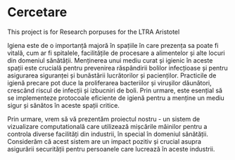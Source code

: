 # Cercetare
This project is for Research porpuses for the LTRA Aristotel

Igiena este de o importanță majoră în spațiile în care prezența sa poate fi vitală, cum ar fi spitalele, facilitățile de procesare a alimentelor și alte locuri din domeniul sănătății. Menținerea unui mediu curat și igienic în aceste spații este crucială pentru prevenirea răspândirii bolilor infecțioase și pentru asigurarea siguranței și bunăstării lucrătorilor și pacienților. Practicile de igienă precare pot duce la proliferarea bacteriilor și virușilor dăunători, crescând riscul de infecții și izbucniri de boli. Prin urmare, este esențial să se implementeze protocoale eficiente de igienă pentru a menține un mediu sigur și sănătos în aceste spații critice.

Prin urmare, vrem să vă prezentăm proiectul nostru - un sistem de vizualizare computatională care utilizează mișcările mâinilor pentru a controla diverse facilități din industrii, în special în domeniul sănătății. Considerăm că acest sistem are un impact pozitiv și crucial asupra asigurării securității pentru persoanele care lucrează în aceste industrii.
